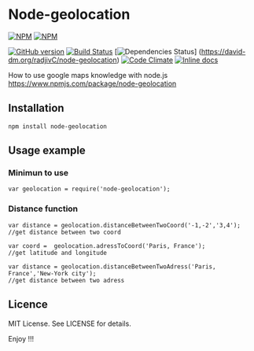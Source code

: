 Node-geolocation
====================

[![NPM](https://nodei.co/npm/node-geolocation.png?downloads=true&downloadRank=true)](https://nodei.co/npm/node-geolocation/)
[![NPM](https://nodei.co/npm-dl/node-geolocation.png?months=3&height=3)](https://nodei.co/npm/node-geolocation/)

[![GitHub version](https://badge.fury.io/gh/radjivC%2Fnode-geolocation.svg)](http://badge.fury.io/gh/radjivC%2Fnode-geolocation)  [![Build Status](https://travis-ci.org/radjivC/node-geolocation.svg?branch=master)](https://travis-ci.org/radjivC/node-geolocation) [![Dependencies Status](https://david-dm.org/radjivC/node-geolocation.svg)]  (https://david-dm.org/radjivC/node-geolocation)
[![Code Climate](https://codeclimate.com/github/radjivC/node-geolocation/badges/gpa.svg)](https://codeclimate.com/github/radjivC/node-geolocation) [![Inline docs](http://inch-ci.org/github/radjivC/node-geolocation.svg?branch=master)](http://inch-ci.org/github/radjivC/node-geolocation)

How to use google maps knowledge with node.js 
https://www.npmjs.com/package/node-geolocation

## Installation

```
npm install node-geolocation
```
## Usage example

### Minimun to use 
```
var geolocation = require('node-geolocation');
```

### Distance function

```
var distance = geolocation.distanceBetweenTwoCoord('-1,-2','3,4');
//get distance between two coord
```
```
var coord =  geolocation.adressToCoord('Paris, France');
//get latitude and longitude 
```
```
var distance = geolocation.distanceBetweenTwoAdress('Paris, France','New-York city');
//get distance between two adress 

```

## Licence

MIT License. See LICENSE for details.

Enjoy !!!

